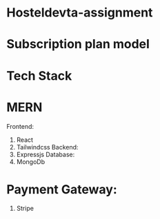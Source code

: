 # Hosteldevta-assignment

# Subscription plan model

# Tech Stack

# MERN

Frontend:
1. React
2. Tailwindcss
Backend:
1. Expressjs
Database:
1. MongoDb

# Payment Gateway:
1. Stripe



